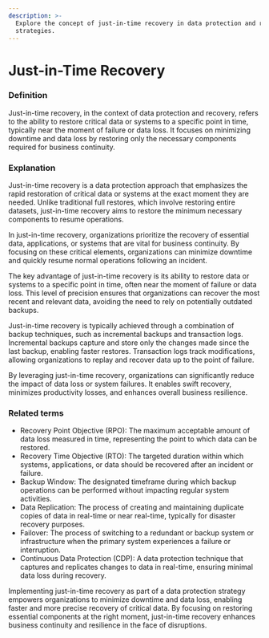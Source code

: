 ```yaml
---
description: >-
  Explore the concept of just-in-time recovery in data protection and recovery
  strategies.
---
```


# Just-in-Time Recovery

### Definition

Just-in-time recovery, in the context of data protection and recovery, refers to the ability to restore critical data or systems to a specific point in time, typically near the moment of failure or data loss. It focuses on minimizing downtime and data loss by restoring only the necessary components required for business continuity.

### Explanation

Just-in-time recovery is a data protection approach that emphasizes the rapid restoration of critical data or systems at the exact moment they are needed. Unlike traditional full restores, which involve restoring entire datasets, just-in-time recovery aims to restore the minimum necessary components to resume operations.

In just-in-time recovery, organizations prioritize the recovery of essential data, applications, or systems that are vital for business continuity. By focusing on these critical elements, organizations can minimize downtime and quickly resume normal operations following an incident.

The key advantage of just-in-time recovery is its ability to restore data or systems to a specific point in time, often near the moment of failure or data loss. This level of precision ensures that organizations can recover the most recent and relevant data, avoiding the need to rely on potentially outdated backups.

Just-in-time recovery is typically achieved through a combination of backup techniques, such as incremental backups and transaction logs. Incremental backups capture and store only the changes made since the last backup, enabling faster restores. Transaction logs track modifications, allowing organizations to replay and recover data up to the point of failure.

By leveraging just-in-time recovery, organizations can significantly reduce the impact of data loss or system failures. It enables swift recovery, minimizes productivity losses, and enhances overall business resilience.

### Related terms

* Recovery Point Objective (RPO): The maximum acceptable amount of data loss measured in time, representing the point to which data can be restored.
* Recovery Time Objective (RTO): The targeted duration within which systems, applications, or data should be recovered after an incident or failure.
* Backup Window: The designated timeframe during which backup operations can be performed without impacting regular system activities.
* Data Replication: The process of creating and maintaining duplicate copies of data in real-time or near real-time, typically for disaster recovery purposes.
* Failover: The process of switching to a redundant or backup system or infrastructure when the primary system experiences a failure or interruption.
* Continuous Data Protection (CDP): A data protection technique that captures and replicates changes to data in real-time, ensuring minimal data loss during recovery.

Implementing just-in-time recovery as part of a data protection strategy empowers organizations to minimize downtime and data loss, enabling faster and more precise recovery of critical data. By focusing on restoring essential components at the right moment, just-in-time recovery enhances business continuity and resilience in the face of disruptions.
